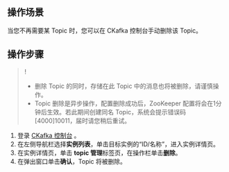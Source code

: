 ## 操作场景

当您不再需要某 Topic 时，您可以在 CKafka 控制台手动删除该 Topic。

## 操作步骤

> !
>
> - 删除 Topic 的同时，存储在此 Topic 中的消息也将被删除，请谨慎操作。
> - Topic 删除是异步操作，配置删除成功后，ZooKeeper 配置将会在1分钟后生效。若此期间创建同名 Topic，系统会提示错误码 [4000]10011，届时请您稍后重试。

1. 登录 [CKafka 控制台](https://console.cloud.tencent.com/ckafka) 。
2. 在左侧导航栏选择**实例列表**，单击目标实例的“ID/名称”，进入实例详情页。
3. 在实例详情页，单击 **topic 管理**标签页，在操作栏单击**删除**。
4. 在弹出窗口单击**确认**，Topic 将被删除。

